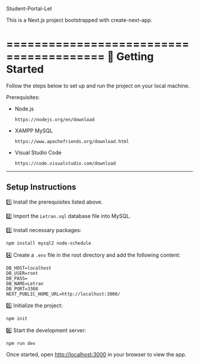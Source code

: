 Student-Portal-Let

This is a Next.js project bootstrapped with create-next-app.

========================================
🚀 Getting Started
==================

Follow the steps below to set up and run the project on your local machine.

Prerequisites:

- Node.js
    ```
    https://nodejs.org/en/download
    ```
- XAMPP MySQL
    ```
    https://www.apachefriends.org/download.html
    ```
- Visual Studio Code
    ```
    https://code.visualstudio.com/download
    ```

---

## Setup Instructions

1️⃣ Install the prerequisites listed above.

2️⃣ Import the `Letran.sql` database file into MySQL.

3️⃣ Install necessary packages:
   ```bash
   npm install mysql2 node-schedule
   ```

4️⃣ Create a `.env` file in the root directory and add the following content:
   ```env
   DB_HOST=localhost
   DB_USER=root
   DB_PASS=
   DB_NAME=Letran
   DB_PORT=3308
   NEXT_PUBLIC_HOME_URL=http://localhost:3000/
   ```

5️⃣ Initialize the project:
   ```bash
   npm init
   ```

6️⃣ Start the development server:
   ```bash
   npm run dev
   ```

Once started, open [http://localhost:3000](http://localhost:3000) in your browser to view the app.

